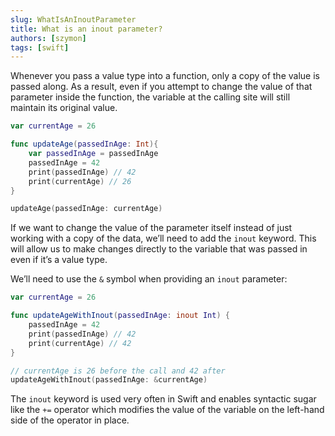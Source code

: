 ```yaml
---
slug: WhatIsAnInoutParameter
title: What is an inout parameter?
authors: [szymon]
tags: [swift]
---
```


Whenever you pass a value type into a function, only a copy of the value is passed along. As a result, even if you attempt to change the value of that parameter inside the function, the variable at the calling site will still maintain its original value.

```swift
var currentAge = 26

func updateAge(passedInAge: Int){
    var passedInAge = passedInAge
    passedInAge = 42
    print(passedInAge) // 42
    print(currentAge) // 26
}

updateAge(passedInAge: currentAge)
```

If we want to change the value of the parameter itself instead of just working with a copy of the data, we’ll need to add the `inout` keyword. This will allow us to make changes directly to the variable that was passed in even if it’s a value type.

We’ll need to use the `&` symbol when providing an `inout` parameter:

```swift
var currentAge = 26

func updateAgeWithInout(passedInAge: inout Int) {
    passedInAge = 42
    print(passedInAge) // 42
    print(currentAge) // 42
}

// currentAge is 26 before the call and 42 after
updateAgeWithInout(passedInAge: &currentAge)
```

The `inout` keyword is used very often in Swift and enables syntactic sugar like the `+=` operator which modifies the value of the variable on the left-hand side of the operator in place.
